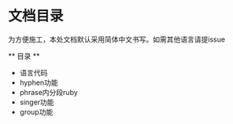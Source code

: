 # 文档目录

为方便施工，本处文档默认采用简体中文书写。如需其他语言请提issue

** 目录 **

+ 语言代码
+ hyphen功能
+ phrase内分段ruby
+ singer功能
+ group功能